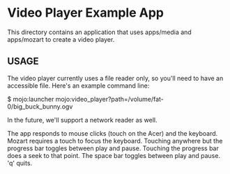 # Video Player Example App

This directory contains an application that uses apps/media and apps/mozart to
create a video player.

## USAGE

The video player currently uses a file reader only, so you'll need to have an
accessible file. Here's an example command line:

  $ mojo:launcher mojo:video_player?path=/volume/fat-0/big_buck_bunny.ogv

In the future, we'll support a network reader as well.

The app responds to mouse clicks (touch on the Acer) and the keyboard. Mozart
requires a touch to focus the keyboard. Touching anywhere but the progress bar
toggles between play and pause. Touching the progress bar does a seek to that
point. The space bar toggles between play and pause. 'q' quits.
